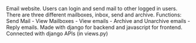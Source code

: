 Email website. Users can login and send mail to other logged in users.  There are three different mailboxes, inbox, send and archive. 
Functions: Send Mail - View Mailboxes - View emails - Archive and Unarchive emails - Reply emails.
Made with django for backend and javascript for frontend. Connected with django APIs (in views.py) 
